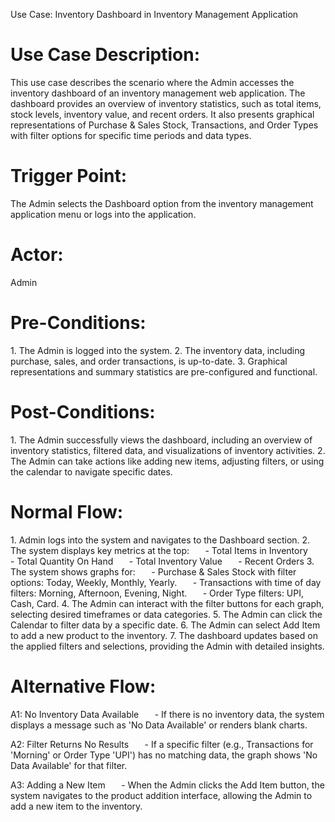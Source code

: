 ﻿Use Case: Inventory Dashboard in Inventory Management Application
# **Use Case Description:**
This use case describes the scenario where the Admin accesses the inventory dashboard of an inventory management web application. The dashboard provides an overview of inventory statistics, such as total items, stock levels, inventory value, and recent orders. It also presents graphical representations of Purchase & Sales Stock, Transactions, and Order Types with filter options for specific time periods and data types.
# **Trigger Point:**
The Admin selects the Dashboard option from the inventory management application menu or logs into the application.
# **Actor:**
Admin
# **Pre-Conditions:**
1\. The Admin is logged into the system.
2\. The inventory data, including purchase, sales, and order transactions, is up-to-date.
3\. Graphical representations and summary statistics are pre-configured and functional.
# **Post-Conditions:**
1\. The Admin successfully views the dashboard, including an overview of inventory statistics, filtered data, and visualizations of inventory activities.
2\. The Admin can take actions like adding new items, adjusting filters, or using the calendar to navigate specific dates.
# **Normal Flow:**
1\. Admin logs into the system and navigates to the Dashboard section.
2\. The system displays key metrics at the top:
`   `- Total Items in Inventory
`   `- Total Quantity On Hand
`   `- Total Inventory Value
`   `- Recent Orders
3\. The system shows graphs for:
`   `- Purchase & Sales Stock with filter options: Today, Weekly, Monthly, Yearly.
`   `- Transactions with time of day filters: Morning, Afternoon, Evening, Night.
`   `- Order Type filters: UPI, Cash, Card.
4\. The Admin can interact with the filter buttons for each graph, selecting desired timeframes or data categories.
5\. The Admin can click the Calendar to filter data by a specific date.
6\. The Admin can select Add Item to add a new product to the inventory.
7\. The dashboard updates based on the applied filters and selections, providing the Admin with detailed insights.
# **Alternative Flow:**
A1: No Inventory Data Available
`   `- If there is no inventory data, the system displays a message such as 'No Data Available' or renders blank charts.

A2: Filter Returns No Results
`   `- If a specific filter (e.g., Transactions for 'Morning' or Order Type 'UPI') has no matching data, the graph shows 'No Data Available' for that filter.

A3: Adding a New Item
`   `- When the Admin clicks the Add Item button, the system navigates to the product addition interface, allowing the Admin to add a new item to the inventory.

